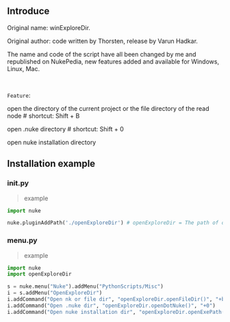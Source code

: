 ## Introduce

Original name: winExploreDir. 

Original author: code written by Thorsten, release by Varun Hadkar.

The name and code of the script have all been changed by me and republished on NukePedia, new features added and available for Windows, Linux, Mac.

<br />

`Feature`: 

open the directory of the current project or the file directory of the read node # shortcut: Shift + B

open .nuke directory # shortcut: Shift + 0

open nuke installation directory

## Installation example

### init.py
> example
```python
import nuke

nuke.pluginAddPath('./openExploreDir') # openExploreDir = The path of openExploreDir.py file relative to .nuke folder
```

### menu.py
> example
```python
import nuke
import openExploreDir

s = nuke.menu("Nuke").addMenu("PythonScripts/Misc")
i = s.addMenu("OpenExploreDir")
i.addCommand("Open nk or file dir", "openExploreDir.openFileDir()", "+b")
i.addCommand("Open .nuke dir", "openExploreDir.openDotNuke()", "+0")
i.addCommand("Open nuke installation dir", "openExploreDir.openExePath()")
```
